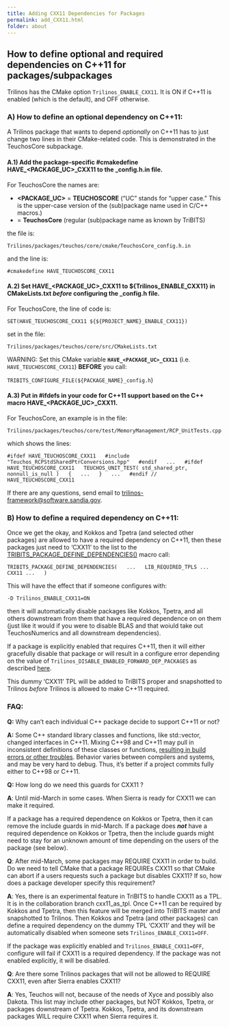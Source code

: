 ```yaml
---
title: Adding CXX11 Dependencies for Packages
permalink: add_CXX11.html
folder: about
---
```


## How to define optional and required dependencies on C++11 for packages/subpackages

Trilinos has the CMake option `Trilinos_ENABLE_CXX11`. It is ON if C++11 is enabled (which is the default), and OFF otherwise.

### A) How to define an optional dependency on C++11:

A Trilinos package that wants to depend *optionally* on C++11 has to just change two lines in their CMake-related code. This is demonstrated in the TeuchosCore subpackage.

#### A.1) Add the package-specific #cmakedefine HAVE_<PACKAGE_UC>_CXX11 to the <Package>_config.h.in file.

For TeuchosCore the names are:

*   **<PACKAGE_UC>** = **TEUCHOSCORE** (“UC” stands for “upper case.” This is the upper-case version of the (sub)package name used in C/C++ macros.)
*   **<Package>** = **TeuchosCore** (regular (sub)package name as known by TriBITS)

the file is:

`Trilinos/packages/teuchos/core/cmake/TeuchosCore_config.h.in`

and the line is:

`#cmakedefine HAVE_TEUCHOSCORE_CXX11`

#### A.2) Set HAVE_<PACKAGE_UC>_CXX11 to ${Trilinos_ENABLE_CXX11} in CMakeLists.txt *before* configuring the <Package>_config.h file.

For TeuchosCore, the line of code is:

`SET(HAVE_TEUCHOSCORE_CXX11 ${${PROJECT_NAME}_ENABLE_CXX11})`

set in the file:

`Trilinos/packages/teuchos/core/src/CMakeLists.txt`

WARNING: Set this CMake variable **`HAVE_<PACKAGE_UC>_CXX11`** (i.e. `HAVE_TEUCHOSCORE_CXX11`) ****BEFORE**** you call:

`TRIBITS_CONFIGURE_FILE(${PACKAGE_NAME}_config.h`)

#### A.3) Put in #ifdefs in your code for C++11 support based on the C++ macro HAVE_<PACKAGE_UC>_CXX11.

For TeuchosCore, an example is in the file:

`Trilinos/packages/teuchos/core/test/MemoryManagement/RCP_UnitTests.cpp`

which shows the lines:

`#ifdef HAVE_TEUCHOSCORE_CXX11  
#include "Teuchos_RCPStdSharedPtrConversions.hpp"  
#endif  
...  
#ifdef HAVE_TEUCHOSCORE_CXX11  
TEUCHOS_UNIT_TEST( std_shared_ptr, nonnull_is_null )  
{  
...  
}  
...  
#endif // HAVE_TEUCHOSCORE_CXX11`

If there are any questions, send email to [trilinos-framework@software.sandia.gov](mailto:trilinos-framework@software.sandia.gov).

### B) How to define a required dependency on C++11:

Once we get the okay, and Kokkos and Tpetra (and selected other packages) are allowed to have a required dependency on C++11, then these packages just need to ‘CXX11’ to the list to the [TRIBITS_PACKAGE_DEFINE_DEPENDENCIES()](https://tribits.org/doc/TribitsDevelopersGuide.html#tribits-package-define-dependencies) macro call:

`TRIBITS_PACKAGE_DEFINE_DEPENDENCIES(  
...  
LIB_REQUIRED_TPLS ... CXX11 ...  
)`

This will have the effect that if someone configures with:

`-D Trilinos_ENABLE_CXX11=ON`

then it will automatically disable packages like Kokkos, Tpetra, and all others downstream from them that have a required dependence on on them (just like it would if you were to disable BLAS and that woiuld take out TeuchosNumerics and all downstream dependencies).

If a package is explicitly enabled that requires C++11, then it will either gracefully disable that package or will result in a configure error depending on the value of `Trilinos_DISABLE_ENABLED_FORWARD_DEP_PACKAGES` as described [here](https://tribits.org/doc/TribitsDevelopersGuide.html#disables-trump-enables-where-there-is-a-conflict).

This dummy ‘CXX11’ TPL will be added to TriBITS proper and snapshotted to Trilinos *before* Trilinos is allowed to make C++11 required.

### FAQ:

**Q:** Why can’t each individual C++ package decide to support C++11 or not?

**A:** Some C++ standard library classes and functions, like std::vector, changed interfaces in C++11\. Mixing C++98 and C++11 may pull in inconsistent definitions of these classes or functions, [resulting in build errors or other troubles](http://stackoverflow.com/questions/6494101/any-issues-with-mixing-libraries-with-and-without-std-c0x). Behavior varies between compilers and systems, and may be very hard to debug. Thus, it’s better if a project commits fully either to C++98 or C++11.

**Q:** How long do we need this guards for CXX11 ?

**A**: Until mid-March in some cases. When Sierra is ready for CXX11 we can make it required.

If a package has a required dependence on Kokkos or Tpetra, then it can remove the include guards in mid-March. If a package does ***not*** have a required dependence on Kokkos or Tpetra, then the include guards might need to stay for an unknown amount of time depending on the users of the package (see below).

**Q**: After mid-March, some packages may REQUIRE CXX11 in order to build. Do we need to tell CMake that a package REQUIREs CXX11 so that CMake can abort if a users requests such a package but disables CXX11? If so, how does a package developer specify this requirement?

**A**: Yes, there is an experimental feature in TriBITS to handle CXX11 as a TPL. It is in the collaboration branch cxx11_as_tpl. Once C++11 can be required by Kokkos and Tpetra, then this feature will be merged into TriBITS master and snapshotted to Trilinos. Then Kokkos and Tpetra (and other packages) can define a required dependency on the dummy TPL ‘CXX11’ and they will be automatically disabled when someone sets `Trilinos_ENABLE_CXX11=OFF`.

If the package was explicitly enabled and `Trilinos_ENABLE_CXX11=OFF`, configure will fail if CXX11 is a required dependency. If the package was not enabled explicitly, it will be disabled.

**Q**: Are there some Trilinos packages that will not be allowed to REQUIRE CXX11, even after Sierra enables CXX11?

**A**: Yes, Teuchos will not, because of the needs of Xyce and possibly also Dakota. This list may include other packages, but NOT Kokkos, Tpetra, or packages downstream of Tpetra. Kokkos, Tpetra, and its downstream packages WILL require CXX11 when Sierra requires it.